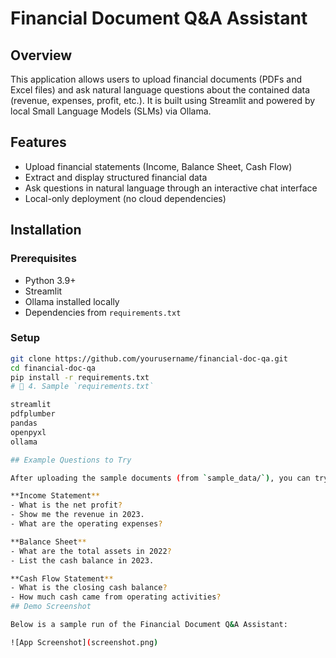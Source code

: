 # Financial Document Q&A Assistant

## Overview
This application allows users to upload financial documents (PDFs and Excel files) and ask natural language questions about the contained data (revenue, expenses, profit, etc.). It is built using Streamlit and powered by local Small Language Models (SLMs) via Ollama.

## Features
- Upload financial statements (Income, Balance Sheet, Cash Flow)
- Extract and display structured financial data
- Ask questions in natural language through an interactive chat interface
- Local-only deployment (no cloud dependencies)

## Installation

### Prerequisites
- Python 3.9+
- Streamlit
- Ollama installed locally
- Dependencies from `requirements.txt`

### Setup
```bash
git clone https://github.com/yourusername/financial-doc-qa.git
cd financial-doc-qa
pip install -r requirements.txt
# 📄 4. Sample `requirements.txt`

streamlit
pdfplumber
pandas
openpyxl
ollama

## Example Questions to Try

After uploading the sample documents (from `sample_data/`), you can try questions like:

**Income Statement**
- What is the net profit?
- Show me the revenue in 2023.
- What are the operating expenses?

**Balance Sheet**
- What are the total assets in 2022?
- List the cash balance in 2023.

**Cash Flow Statement**
- What is the closing cash balance?
- How much cash came from operating activities?
## Demo Screenshot

Below is a sample run of the Financial Document Q&A Assistant:

![App Screenshot](screenshot.png)
